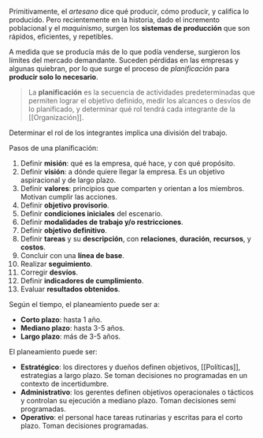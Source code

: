 Primitivamente, el _artesano_ dice qué producir, cómo producir, y califica lo producido. Pero recientemente en la historia, dado el incremento poblacional y el _maquinismo_, surgen los **sistemas de producción** que son rápidos, eficientes, y repetibles.

A medida que se producía más de lo que podía venderse, surgieron los límites del mercado demandante. Suceden pérdidas en las empresas y algunas quiebran, por lo que surge el proceso de _planificación_ para **producir solo lo necesario**.

> La **planificación** es la secuencia de actividades predeterminadas que permiten lograr el objetivo definido, medir los alcances o desvíos de lo planificado, y determinar qué rol tendrá cada integrante de la [[Organización]].

Determinar el rol de los integrantes implica una división del trabajo.

Pasos de una planificación:

1. Definir **misión**: qué es la empresa, qué hace, y con qué propósito.
2. Definir **visión**: a dónde quiere llegar la empresa. Es un objetivo aspiracional y de largo plazo.
3. Definir **valores**: principios que comparten y orientan a los miembros. Motivan cumplir las acciones.
4. Definir **objetivo provisorio**.
5. Definir **condiciones iniciales** del escenario.
6. Definir **modalidades de trabajo y/o restricciones**.
7. Definir **objetivo definitivo**.
8. Definir **tareas** y su **descripción**, con **relaciones**, **duración**, **recursos**, y **costos**.
9. Concluir con una **línea de base**.
10. Realizar **seguimiento**.
11. Corregir **desvíos**.
12. Definir **indicadores de cumplimiento**.
13. Evaluar **resultados obtenidos**.

Según el tiempo, el planeamiento puede ser a:

- **Corto plazo**: hasta 1 año.
- **Mediano plazo**: hasta 3-5 años.
- **Largo plazo**: más de 3-5 años.

El planeamiento puede ser:

- **Estratégico**: los directores y dueños definen objetivos, [[Políticas]], estrategias a largo plazo. Se toman decisiones no programadas en un contexto de incertidumbre.
- **Administrativo**: los gerentes definen objetivos operacionales o tácticos y controlan su ejecución a mediano plazo. Toman decisiones semi programadas.
- **Operativo**: el personal hace tareas rutinarias y escritas para el corto plazo. Toman decisiones programadas.
